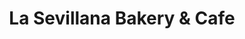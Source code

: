 ---
title: "La Sevillana Bakery & Cafe"
url: /hempstead/la-sevillana-bakery-und-cafe/
shop: Bäckerei
---